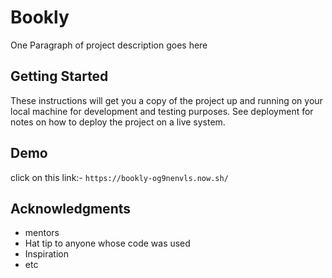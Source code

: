 # Bookly

One Paragraph of project description goes here

## Getting Started

These instructions will get you a copy of the project up and running on your local machine for development and testing purposes. See deployment for notes on how to deploy the project on a live system.


## Demo
 click on this link:- `https://bookly-og9nenvls.now.sh/`


## Acknowledgments

* mentors
* Hat tip to anyone whose code was used
* Inspiration
* etc

